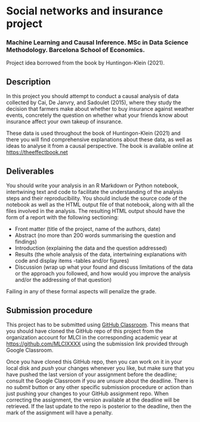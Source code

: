 # Social networks and insurance project

### Machine Learning and Causal Inference. MSc in Data Science Methodology. Barcelona School of Economics.

Project idea borrowed from the book by Huntingon-Klein (2021).

## Description

In this project you should attempt to conduct a causal analysis of
data collected by Cai, De Janvry, and Sadoulet (2015), where they
study the decision that farmers make about whether to buy insurance
against weather events, concretely the question on whether what
your friends know about insurance affect your own takeup of insurance.

These data is used throughout the book of Huntingon-Klein (2021)
and there you will find comprehensive explanations about these data, as well
as ideas to analyse it from a causal perspective. The book is available
online at https://theeffectbook.net

## Deliverables

You should write your analysis in an R Markdown or Python notebook, intertwining
text and code to facilitate the understanding of the analysis steps and their
reproducibility. You should include the source code of the notebook as well as
the HTML output file of that notebook, along with all the files involved in the
analysis. The resulting HTML output should have the form of a report with the
following sectioning:

* Front matter (title of the project, name of the authors, date)
* Abstract (no more than 200 words summarising the question and findings)
* Introduction (explaining the data and the question addressed)
* Results (the whole analysis of the data, intertwining explanations with code
  and display items -tables and/or figures)
* Discussion (wrap up what your found and discuss limitations of the data or
  the approach you followed, and how would you improve the analysis and/or the
  addressing of that question)

Failing in any of these formal aspects will penalize the grade.

## Submission procedure

This project has to be submitted using
[GitHub Classroom](https://classroom.github.com). This
means that you should have cloned the GitHub repo of this project
from the organization account for MLCI in the corresponding academic
year at https://github.com/MLCIXXXX using the submission link
provided through Google Classroom.

Once you have cloned this GitHub repo, then you can work on it in
your local disk and _push_ your changes whenever you like, but make
sure that you have pushed the last version of your assignment before
the deadline; consult the Google Classroom if you are unsure about
the deadline. There is no _submit_ button or any other specific
submission procedure or action than just pushing your changes to your
GitHub assignment repo. When correcting the assignment, the version
available at the deadline will be retrieved. If the last update to
the repo is posterior to the deadline, then the mark of the
assignment will have a penalty.
